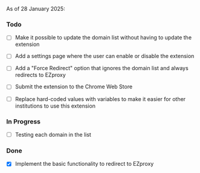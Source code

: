 As of 28 January 2025:

### Todo
- [ ] Make it possible to update the domain list without having to update the extension
- [ ] Add a settings page where the user can enable or disable the extension
- [ ] Add a "Force Redirect" option that ignores the domain list and always redirects to EZproxy
- [ ] Submit the extension to the Chrome Web Store 
- [ ] Replace hard-coded values with variables to make it easier for other institutions to use this extension


### In Progress
 - [ ] Testing each domain in the list


### Done
- [x] Implement the basic functionality to redirect to EZproxy